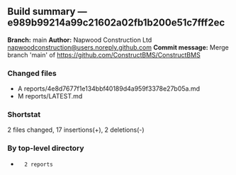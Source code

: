 ## Build summary — e989b99214a99c21602a02fb1b200e51c7fff2ec

**Branch:** main **Author:** Napwood Construction Ltd <napwoodconstruction@users.noreply.github.com>
**Commit message:** Merge branch 'main' of https://github.com/ConstructBMS/ConstructBMS

### Changed files

- A reports/4e8d7677f1e134bbf40189d4a959f3378e27b05a.md
- M reports/LATEST.md

### Shortstat

2 files changed, 17 insertions(+), 2 deletions(-)

### By top-level directory

-       2 reports
